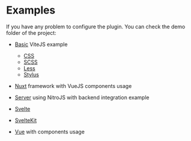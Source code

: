 # Examples

If you have any problem to configure the plugin. You can check the demo folder of the project:

- [Basic](https://github.com/SpiriitLabs/vite-plugin-svg-spritemap/tree/main/demo/basic) ViteJS example
  - [CSS](https://github.com/SpiriitLabs/vite-plugin-svg-spritemap/tree/main/demo/_fixtures/css/)
  - [SCSS](https://github.com/SpiriitLabs/vite-plugin-svg-spritemap/tree/main/demo/_fixtures/scss)
  - [Less](https://github.com/SpiriitLabs/vite-plugin-svg-spritemap/tree/main/demo/_fixtures/less/)
  - [Stylus](https://github.com/SpiriitLabs/vite-plugin-svg-spritemap/tree/main/demo/_fixtures/stylus/)

- [Nuxt](https://github.com/SpiriitLabs/vite-plugin-svg-spritemap/tree/main/demo/nuxt) framework with VueJS components usage
- [Server](https://github.com/SpiriitLabs/vite-plugin-svg-spritemap/tree/main/demo/server) using NitroJS with backend integration example
- [Svelte](https://github.com/SpiriitLabs/vite-plugin-svg-spritemap/tree/main/demo/svelte)
- [SvelteKit](https://github.com/SpiriitLabs/vite-plugin-svg-spritemap/tree/main/demo/sveltekit)
- [Vue](https://github.com/SpiriitLabs/vite-plugin-svg-spritemap/tree/main/demo/vue) with components usage
